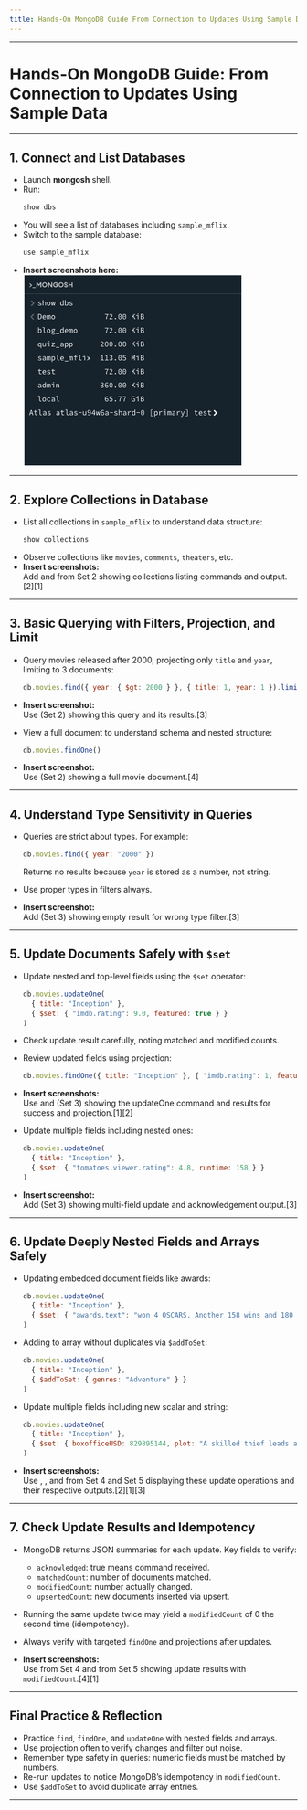 ```yaml
---
title: Hands-On MongoDB Guide From Connection to Updates Using Sample Data
---
```



***

# Hands-On MongoDB Guide: From Connection to Updates Using Sample Data

***

## 1. Connect and List Databases

- Launch **mongosh** shell.
- Run:
  ```js
  show dbs
  ```
- You will see a list of databases including `sample_mflix`.
- Switch to the sample database:
  ```js
  use sample_mflix
  ```
- **Insert screenshots here:**  
![show dbs command](/assets/mongodb_blogs/1.show_dbs.png)

***

## 2. Explore Collections in Database

- List all collections in `sample_mflix` to understand data structure:
  ```js
  show collections
  ```
- Observe collections like `movies`, `comments`, `theaters`, etc.
- **Insert screenshots:**  
  Add  and  from Set 2 showing collections listing commands and output.[2][1]

***

## 3. Basic Querying with Filters, Projection, and Limit

- Query movies released after 2000, projecting only `title` and `year`, limiting to 3 documents:
  ```js
  db.movies.find({ year: { $gt: 2000 } }, { title: 1, year: 1 }).limit(3)
  ```
- **Insert screenshot:**  
  Use  (Set 2) showing this query and its results.[3]

- View a full document to understand schema and nested structure:
  ```js
  db.movies.findOne()
  ```
- **Insert screenshot:**  
  Use  (Set 2) showing a full movie document.[4]

***

## 4. Understand Type Sensitivity in Queries

- Queries are strict about types. For example:
  ```js
  db.movies.find({ year: "2000" })
  ```
  Returns no results because `year` is stored as a number, not string.
- Use proper types in filters always.

- **Insert screenshot:**  
  Add  (Set 3) showing empty result for wrong type filter.[3]

***

## 5. Update Documents Safely with `$set`

- Update nested and top-level fields using the `$set` operator:
  ```js
  db.movies.updateOne(
    { title: "Inception" },
    { $set: { "imdb.rating": 9.0, featured: true } }
  )
  ```
- Check update result carefully, noting matched and modified counts.
- Review updated fields using projection:
  ```js
  db.movies.findOne({ title: "Inception" }, { "imdb.rating": 1, featured: 1, _id: 0 })
  ```
- **Insert screenshots:**  
  Use  and  (Set 3) showing the updateOne command and results for success and projection.[1][2]

- Update multiple fields including nested ones:
  ```js
  db.movies.updateOne(
    { title: "Inception" },
    { $set: { "tomatoes.viewer.rating": 4.8, runtime: 158 } }
  )
  ```
- **Insert screenshot:**  
  Add  (Set 3) showing multi-field update and acknowledgement output.[3]

***

## 6. Update Deeply Nested Fields and Arrays Safely

- Updating embedded document fields like awards:
  ```js
  db.movies.updateOne(
    { title: "Inception" },
    { $set: { "awards.text": "won 4 OSCARS. Another 158 wins and 180 nominations" } }
  )
  ```
- Adding to array without duplicates via `$addToSet`:
  ```js
  db.movies.updateOne(
    { title: "Inception" },
    { $addToSet: { genres: "Adventure" } }
  )
  ```
- Update multiple fields including new scalar and string:
  ```js
  db.movies.updateOne(
    { title: "Inception" },
    { $set: { boxofficeUSD: 829895144, plot: "A skilled thief leads a specialized team..." } }
  )
  ```
- **Insert screenshots:**  
  Use , , and  from Set 4 and Set 5 displaying these update operations and their respective outputs.[2][1][3]

***

## 7. Check Update Results and Idempotency

- MongoDB returns JSON summaries for each update. Key fields to verify:
  - `acknowledged`: true means command received.
  - `matchedCount`: number of documents matched.
  - `modifiedCount`: number actually changed.
  - `upsertedCount`: new documents inserted via upsert.
- Running the same update twice may yield a `modifiedCount` of 0 the second time (idempotency).
- Always verify with targeted `findOne` and projections after updates.

- **Insert screenshots:**  
  Use  from Set 4 and  from Set 5 showing update results with `modifiedCount`.[4][1]

***

## Final Practice & Reflection

- Practice `find`, `findOne`, and `updateOne` with nested fields and arrays.
- Use projection often to verify changes and filter out noise.
- Remember type safety in queries: numeric fields must be matched by numbers.
- Re-run updates to notice MongoDB’s idempotency in `modifiedCount`.
- Use `$addToSet` to avoid duplicate array entries.

***
